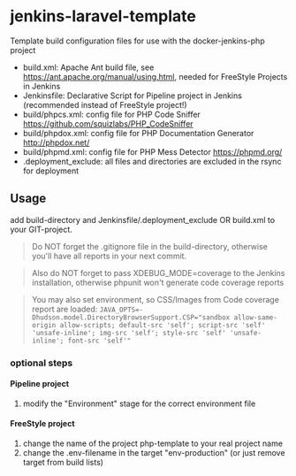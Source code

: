 # jenkins-laravel-template

Template build configuration files for use with the docker-jenkins-php project

- build.xml: Apache Ant build file, see <https://ant.apache.org/manual/using.html>, needed for FreeStyle Projects in Jenkins
- Jenkinsfile: Declarative Script for Pipeline project in Jenkins (recommended instead of FreeStyle project!)
- build/phpcs.xml: config file for PHP Code Sniffer <https://github.com/squizlabs/PHP_CodeSniffer>
- build/phpdox.xml: config file for PHP Documentation Generator <http://phpdox.net/>
- build/phpmd.xml: config file for PHP Mess Detector <https://phpmd.org/>
- .deployment_exclude: all files and directories are excluded in the rsync for deployment

## Usage

add build-directory and Jenkinsfile/.deployment_exclude OR build.xml to your GIT-project.

> Do NOT forget the .gitignore file in the build-directory, otherwise you'll have all reports in your next commit.

> Also do NOT forget to pass XDEBUG_MODE=coverage to the Jenkins installation, otherwise phpunit won't generate code coverage reports

> You may also set environment, so CSS/Images from Code coverage report are loaded:
  ```JAVA_OPTS=-Dhudson.model.DirectoryBrowserSupport.CSP="sandbox allow-same-origin allow-scripts; default-src 'self'; script-src 'self' 'unsafe-inline'; img-src 'self'; style-src 'self' 'unsafe-inline'; font-src 'self'"```


### optional steps

#### Pipeline project

1. modify the "Environment" stage for the correct environment file

#### FreeStyle project

1. change the name of the project php-template to your real project name
2. change the .env-filename in the target "env-production" (or just remove target from build lists)